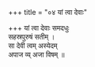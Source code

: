 +++
title = "०४ यां त्वा देवाः"

+++
यां त्वा देवाः समदधुः  
सहस्रपुरुषं सतीम् ।  
सा देवी त्वम् अस्येदम्  
अपाज व्य् अजा विषम् ॥